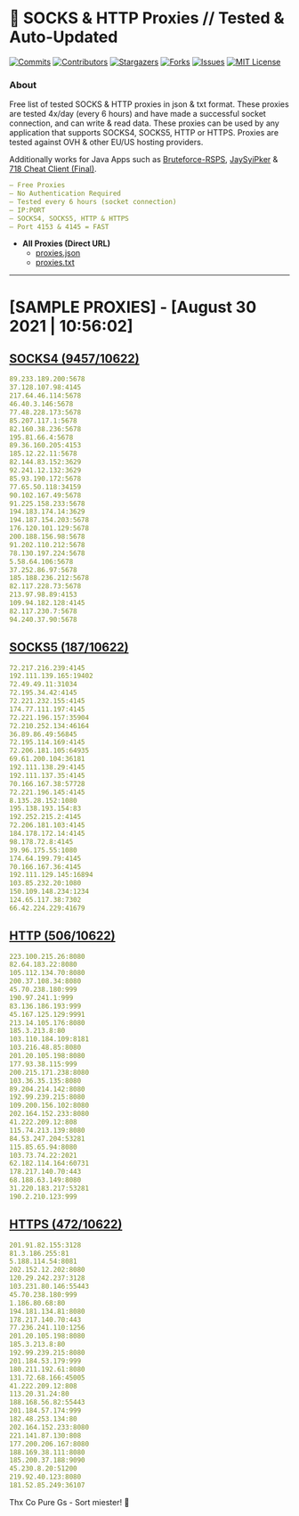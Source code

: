 <!-- MARKDOWN LINKS & IMAGES -->
<!-- https://www.markdownguide.org/basic-syntax/#reference-style-links -->
[contributors-shield]: https://img.shields.io/github/contributors/KaiBurton/free-proxies-autoupdated?style=for-the-badge
[contributors-url]: https://github.com/KaiBurton/free-proxies-autoupdated/graphs/contributors
[forks-shield]: https://img.shields.io/github/forks/KaiBurton/free-proxies-autoupdated?style=for-the-badge
[forks-url]: https://github.com/KaiBurton/free-proxies-autoupdated/network/members
[stars-shield]: https://img.shields.io/github/stars/KaiBurton/free-proxies-autoupdated?style=for-the-badge
[stars-url]: https://github.com/KaiBurton/free-proxies-autoupdated/stargazers
[issues-shield]: https://img.shields.io/github/issues/KaiBurton/free-proxies-autoupdated?style=for-the-badge
[issues-url]: https://github.com/KaiBurton/free-proxies-autoupdated/issues
[license-shield]: https://img.shields.io/github/license/KaiBurton/free-proxies-autoupdated?style=for-the-badge
[license-url]: https://github.com/KaiBurton/free-proxies-autoupdated/blob/main/LICENSE
[commit-shield]: https://img.shields.io/github/last-commit/KaiBurton/free-proxies-autoupdated?style=for-the-badge
[commit-url]: https://github.com/KaiBurton/free-proxies-autoupdated/commits/main

# 🎁 SOCKS & HTTP Proxies // Tested & Auto-Updated

[![Commits][commit-shield]][commit-url]
[![Contributors][contributors-shield]][contributors-url]
[![Stargazers][stars-shield]][stars-url]
[![Forks][forks-shield]][forks-url]
[![Issues][issues-shield]][issues-url]
[![MIT License][license-shield]][license-url]

### About
Free list of tested SOCKS & HTTP proxies in json & txt format. These proxies are tested 4x/day (every 6 hours) and have made a successful socket connection, and can write & read data. These proxies can be used by any application that supports SOCKS4, SOCKS5, HTTP or HTTPS. Proxies are tested against OVH & other EU/US hosting providers.

Additionally works for Java Apps such as [Bruteforce-RSPS](https://github.com/KaiBurton/Bruteforce-RSPS), [JaySyiPker](https://github.com/JayArrowz/JaySyiPker) & [718 Cheat Client (Final)](https://github.com/KaiBurton/718-Cheat-Client-Final). 

```yaml
— Free Proxies
— No Authentication Required
— Tested every 6 hours (socket connection)
— IP:PORT
— SOCKS4, SOCKS5, HTTP & HTTPS
— Port 4153 & 4145 = FAST
```

- **All Proxies (Direct URL)**
  - [proxies.json](https://raw.githubusercontent.com/KaiBurton/free-proxies-autoupdated/main/proxies.json)
  - [proxies.txt](https://raw.githubusercontent.com/KaiBurton/free-proxies-autoupdated/main/proxies.txt)

---

# [SAMPLE PROXIES] - [August 30 2021 | 10:56:02]

## [SOCKS4 (9457/10622)](https://raw.githubusercontent.com/KaiBurton/free-proxies-autoupdated/main/proxies-socks4.txt)
```yaml
89.233.189.200:5678
37.128.107.98:4145
217.64.46.114:5678
46.40.3.146:5678
77.48.228.173:5678
85.207.117.1:5678
82.160.38.236:5678
195.81.66.4:5678
89.36.160.205:4153
185.12.22.11:5678
82.144.83.152:3629
92.241.12.132:3629
85.93.190.172:5678
77.65.50.118:34159
90.102.167.49:5678
91.225.158.233:5678
194.183.174.14:3629
194.187.154.203:5678
176.120.101.129:5678
200.188.156.98:5678
91.202.110.212:5678
78.130.197.224:5678
5.58.64.106:5678
37.252.86.97:5678
185.188.236.212:5678
82.117.228.73:5678
213.97.98.89:4153
109.94.182.128:4145
82.117.230.7:5678
94.240.37.90:5678
```

## [SOCKS5 (187/10622)](https://raw.githubusercontent.com/KaiBurton/free-proxies-autoupdated/main/proxies-socks5.txt)
```yaml
72.217.216.239:4145
192.111.139.165:19402
72.49.49.11:31034
72.195.34.42:4145
72.221.232.155:4145
174.77.111.197:4145
72.221.196.157:35904
72.210.252.134:46164
36.89.86.49:56845
72.195.114.169:4145
72.206.181.105:64935
69.61.200.104:36181
192.111.138.29:4145
192.111.137.35:4145
70.166.167.38:57728
72.221.196.145:4145
8.135.28.152:1080
195.138.193.154:83
192.252.215.2:4145
72.206.181.103:4145
184.178.172.14:4145
98.178.72.8:4145
39.96.175.55:1080
174.64.199.79:4145
70.166.167.36:4145
192.111.129.145:16894
103.85.232.20:1080
150.109.148.234:1234
124.65.117.38:7302
66.42.224.229:41679
```

## [HTTP (506/10622)](https://raw.githubusercontent.com/KaiBurton/free-proxies-autoupdated/main/proxies-http.txt)
```yaml
223.100.215.26:8080
82.64.183.22:8080
105.112.134.70:8080
200.37.108.34:8080
45.70.238.180:999
190.97.241.1:999
83.136.186.193:999
45.167.125.129:9991
213.14.105.176:8080
185.3.213.8:80
103.110.184.109:8181
103.216.48.85:8080
201.20.105.198:8080
177.93.38.115:999
200.215.171.238:8080
103.36.35.135:8080
89.204.214.142:8080
192.99.239.215:8080
109.200.156.102:8080
202.164.152.233:8080
41.222.209.12:808
115.74.213.139:8080
84.53.247.204:53281
115.85.65.94:8080
103.73.74.22:2021
62.182.114.164:60731
178.217.140.70:443
68.188.63.149:8080
31.220.183.217:53281
190.2.210.123:999
```

## [HTTPS (472/10622)](https://raw.githubusercontent.com/KaiBurton/free-proxies-autoupdated/main/proxies-https.txt)
```yaml
201.91.82.155:3128
81.3.186.255:81
5.188.114.54:8081
202.152.12.202:8080
120.29.242.237:3128
103.231.80.146:55443
45.70.238.180:999
1.186.80.68:80
194.181.134.81:8080
178.217.140.70:443
77.236.241.110:1256
201.20.105.198:8080
185.3.213.8:80
192.99.239.215:8080
201.184.53.179:999
180.211.192.61:8080
131.72.68.166:45005
41.222.209.12:808
113.20.31.24:80
188.168.56.82:55443
201.184.57.174:999
182.48.253.134:80
202.164.152.233:8080
221.141.87.130:808
177.200.206.167:8080
188.169.38.111:8080
185.200.37.188:9090
45.230.8.20:51200
219.92.40.123:8080
181.52.85.249:36107
```



Thx Co Pure Gs - Sort miester! 💟